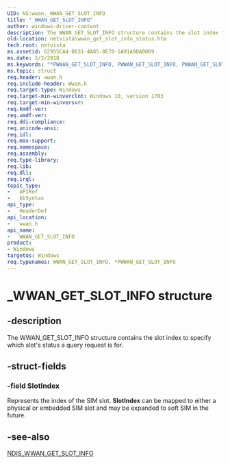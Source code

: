 ```yaml
---
UID: NS:wwan._WWAN_GET_SLOT_INFO
title: "_WWAN_GET_SLOT_INFO"
author: windows-driver-content
description: The WWAN_GET_SLOT_INFO structure contains the slot index to specify which slot's status a query request is for.
old-location: netvista\wwan_get_slot_info_status.htm
tech.root: netvista
ms.assetid: 62955CA4-8631-4A85-8E78-5A91A9DA0069
ms.date: 5/2/2018
ms.keywords: "*PWWAN_GET_SLOT_INFO, PWWAN_GET_SLOT_INFO, PWWAN_GET_SLOT_INFO structure pointer [Network Drivers Starting with Windows Vista], WWAN_GET_SLOT_INFO, WWAN_GET_SLOT_INFO structure [Network Drivers Starting with Windows Vista], _WWAN_GET_SLOT_INFO, netvista.wwan_get_slot_info_status, wwan/PWWAN_GET_SLOT_INFO, wwan/WWAN_GET_SLOT_INFO"
ms.topic: struct
req.header: wwan.h
req.include-header: Wwan.h
req.target-type: Windows
req.target-min-winverclnt: Windows 10, version 1703
req.target-min-winversvr: 
req.kmdf-ver: 
req.umdf-ver: 
req.ddi-compliance: 
req.unicode-ansi: 
req.idl: 
req.max-support: 
req.namespace: 
req.assembly: 
req.type-library: 
req.lib: 
req.dll: 
req.irql: 
topic_type:
-	APIRef
-	kbSyntax
api_type:
-	HeaderDef
api_location:
-	wwan.h
api_name:
-	WWAN_GET_SLOT_INFO
product:
- Windows
targetos: Windows
req.typenames: WWAN_GET_SLOT_INFO, *PWWAN_GET_SLOT_INFO
---
```


# _WWAN_GET_SLOT_INFO structure


## -description


The WWAN_GET_SLOT_INFO structure contains the slot index to specify which slot's status a query request is for.


## -struct-fields




### -field SlotIndex

Represents the index of the SIM slot. <b>SlotIndex</b> can be mapped to either a physical or embedded SIM slot and may be expanded to soft SIM in the future.


## -see-also




<a href="https://msdn.microsoft.com/214AFAD3-B211-4D66-8CFC-58F8EB407B83">NDIS_WWAN_GET_SLOT_INFO</a>
 

 

